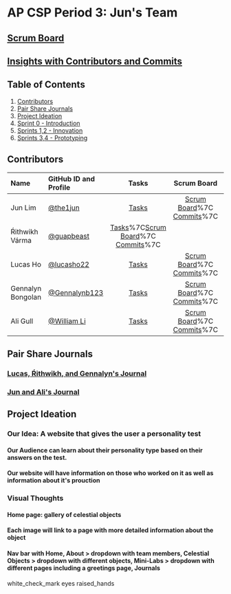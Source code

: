 # AP CSP Period 3: Jun's Team
## [Scrum Board](https://github.com/Gennalynb123/flask_portfolio)
## [Insights with Contributors and Commits](https://github.com/Rebecca-123/m223_team_lovelace/graphs/contributors)
## Table of Contents
1. [Contributors](https://github.com/Rebecca-123/m223_team_lovelace#contributors)
2. [Pair Share Journals](https://github.com/Rebecca-123/m223_team_lovelace#pair-share-journals)
3. [Project Ideation](https://github.com/Rebecca-123/m223_team_lovelace#project-ideation)
4. [Sprint 0 - Introduction](https://github.com/Rebecca-123/m223_team_lovelace#introduction---sprint-0)
5. [Sprints 1,2 - Innovation](https://github.com/Rebecca-123/m223_team_lovelace#innovation---sprints-12)
6. [Sprints 3,4 - Prototyping](https://github.com/Rebecca-123/m223_team_lovelace#prototyping---sprints-3-4)
## Contributors
| Name | GitHub ID and Profile | Tasks | Scrum Board | Commits |
|:-----|:----------------------|:-----:|:-----------:|:-------:|
| Jun Lim | [@the1jun](https://github.com/the1jun) | [Tasks](https://github.com/Rebecca-123/m223_team_lovelace/issues?q=is%3Aissue+assignee%3Achristinlee367) |[Scrum Board](https://github.com/Rebecca-123/m223_team_lovelace/projects/1?card_filter_query=assignee%3Achristinlee367)%7C [Commits](https://github.com/Rebecca-123/m223_team_lovelace/commits?author=christinlee367)%7C
| Ŕithwikh Várma| [@guapbeast](https://github.com/guapbeast) | [Tasks](https://github.com/Rebecca-123/m223_team_lovelace/issues?q=is%3Aissue+assignee%3ARebecca-123)%7C[Scrum Board](https://github.com/Rebecca-123/m223_team_lovelace/projects/1?card_filter_query=assignee%3Arebecca-123)%7C [Commits](https://github.com/Rebecca-123/m223_team_lovelace/commits?author=Rebecca-123)%7C
| Lucas Ho | [@lucasho22](https://github.com/lucasho22) | [Tasks](https://github.com/Rebecca-123/m223_team_lovelace/issues?q=is%3Aissue+assignee%3ARitvik-Keerthi) |[Scrum Board](https://github.com/Rebecca-123/m223_team_lovelace/projects/1?card_filter_query=assignee%3Aritvik-keerthi)%7C [Commits](https://github.com/Rebecca-123/m223_team_lovelace/commits?author=Ritvik-Keerthi)%7C
| Gennalyn Bongolan | [@Gennalynb123](https://github.com/Gennalynb123) | [Tasks](https://github.com/Rebecca-123/m223_team_lovelace/issues?q=is%3Aissue+assignee%3A3ghin5) |[Scrum Board](https://github.com/Rebecca-123/m223_team_lovelace/projects/1?card_filter_query=assignee%3A3ghin5)%7C [Commits](https://github.com/Rebecca-123/m223_team_lovelace/commits?author=3ghin5)%7C
| Ali Gull | [@William Li](https://github.com/3ghin5) | [Tasks](https://github.com/Rebecca-123/m223_team_lovelace/issues?q=is%3Aissue+assignee%3A3ghin5) |[Scrum Board](https://github.com/Rebecca-123/m223_team_lovelace/projects/1?card_filter_query=assignee%3A3ghin5)%7C [Commits](https://github.com/Rebecca-123/m223_team_lovelace/commits?author=3ghin5)%7C
## Pair Share Journals
### [Lucas, Ŕithwikh, and Gennalyn's Journal](https://docs.google.com/document/d/1XcHNurxEvFBZuBIZhxlTkx_ClMmk2kVWZFs-sb4uy2E/edit)
### [Jun and Ali's Journal](https://docs.google.com/document/d/1WvZphnC7vT6UqtVZ2HngxIULrPpT7rWK3-EGbG_K3Po/edit)
## Project Ideation
### Our Idea: A website that gives the user a personality test
#### Our Audience can learn about their personality type based on their answers on the test.
#### Our website will have information on those who worked on it as well as information about it's prouction
### Visual Thoughts
#### Home page: gallery of celestial objects
#### Each image will link to a page with more detailed information about the object
#### Nav bar with Home, About > dropdown with team members, Celestial Objects > dropdown with different objects, Mini-Labs > dropdown with different pages including a greetings page, Journals
white_check_mark
eyes
raised_hands





